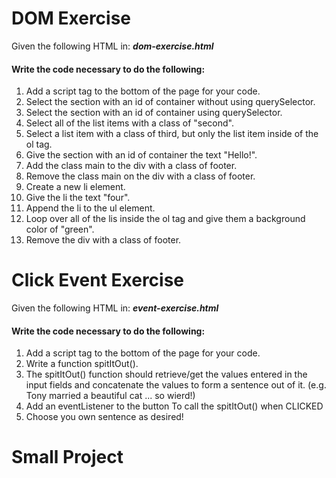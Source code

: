 <h1> DOM Exercise </h1>
<p>Given the following HTML in: <i><strong>dom-exercise.html</strong></i></p>
<h4>Write the code necessary to do the following:</h4>
<ol>
<li>Add a script tag to the bottom of the page for your code.</li>
    <li>Select the section with an id of container without using querySelector.</li>
    <li>Select the section with an id of container using querySelector.</li>
    <li>Select all of the list items with a class of "second".</li>
    <li>Select a list item with a class of third, but only the list item inside of the ol tag.</li>
    <li>Give the section with an id of container the text "Hello!".</li>
    <li>Add the class main to the div with a class of footer.</li>
    <li>Remove the class main on the div with a class of footer.</li>
    <li>Create a new li element.</li>
    <li>Give the li the text "four".</li>
    <li>Append the li to the ul element.</li>
    <li>Loop over all of the lis inside the ol tag and give them a background color of "green".</li>
    <li>Remove the div with a class of footer.</li>
</ol>

<h1> Click Event Exercise </h1>
<p>Given the following HTML in: <i><strong>event-exercise.html</strong></i></p>
<h4>Write the code necessary to do the following:</h4>
<ol>
    <li>Add a script tag to the bottom of the page for your code.</li>
    <li>Write a function spitItOut().</li>
    <li>The spitItOut() function should retrieve/get the values entered in the input fields and concatenate the values to form a sentence out of it. (e.g. Tony married a beautiful cat ... so wierd!)</li>
    <li>Add an eventListener to the button To call the spitItOut() when CLICKED</li>
    <li>Choose you own sentence as desired!</li>
</ol>

<h1> Small Project </h1>
